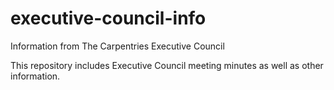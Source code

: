 # executive-council-info

Information from The Carpentries Executive Council

This repository includes Executive Council meeting minutes as well
as other information.